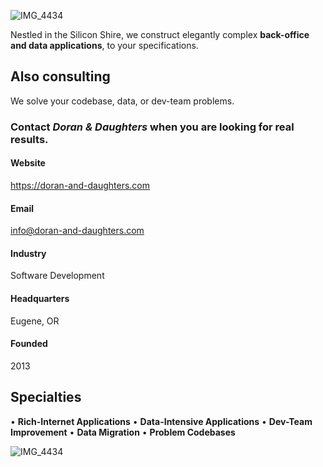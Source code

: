 ![IMG_4434](https://github.com/user-attachments/assets/c5bca117-8f81-4397-ae5b-5b87cd08414a)

Nestled in the Silicon Shire, we construct elegantly complex **back-office and data applications**, to your specifications.

## Also consulting
We solve your codebase, data, or dev-team problems.

### Contact _Doran & Daughters_ when you are looking for real results.

#### Website
https://doran-and-daughters.com
#### Email
info@doran-and-daughters.com
#### Industry
Software Development
#### Headquarters
Eugene, OR
#### Founded
2013

## Specialties
• **Rich-Internet Applications** • **Data-Intensive Applications** • **Dev-Team Improvement** • **Data Migration** • **Problem Codebases**

![IMG_4434](https://github.com/user-attachments/assets/8c275bc2-c063-4338-8976-9295ecf897be)
